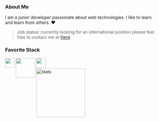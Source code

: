 ### About Me

I am a junior developer passionate about web technologies. I like to learn and learn from others. :heart:

> Job status: currently looking for an international position please feel free to contact me at <a href="mailto:dorville.mathieu@gmail.com">Here</a>

### Favorite Stack

<img src ="https://www.freepnglogos.com/uploads/javascript-png/javascript-vector-logo-yellow-png-transparent-javascript-vector-12.png" align="left" width="32px"> <img src ="https://upload.wikimedia.org/wikipedia/commons/d/d9/Node.js_logo.svg" align="left" width="64px"> <img src ="https://cdn.worldvectorlogo.com/logos/angular-icon.svg" align="left" width="32px">

<br>
<br>

<img src="https://github-readme-stats.vercel.app/api?username=mtd42&show_icons=true&count_private=true" alt="stats" height="160" align="center" />

